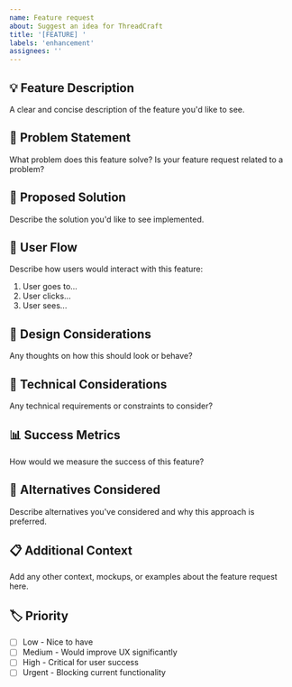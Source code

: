 ```yaml
---
name: Feature request
about: Suggest an idea for ThreadCraft
title: '[FEATURE] '
labels: 'enhancement'
assignees: ''
---
```


## 💡 Feature Description
A clear and concise description of the feature you'd like to see.

## 🎯 Problem Statement
What problem does this feature solve? Is your feature request related to a problem?

## 🚀 Proposed Solution
Describe the solution you'd like to see implemented.

## 🔄 User Flow
Describe how users would interact with this feature:
1. User goes to...
2. User clicks...
3. User sees...

## 🎨 Design Considerations
Any thoughts on how this should look or behave?

## 🔧 Technical Considerations
Any technical requirements or constraints to consider?

## 📊 Success Metrics
How would we measure the success of this feature?

## 🔀 Alternatives Considered
Describe alternatives you've considered and why this approach is preferred.

## 📋 Additional Context
Add any other context, mockups, or examples about the feature request here.

## 🏷️ Priority
- [ ] Low - Nice to have
- [ ] Medium - Would improve UX significantly  
- [ ] High - Critical for user success
- [ ] Urgent - Blocking current functionality